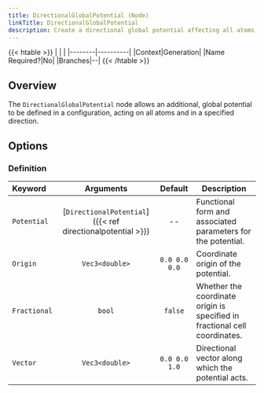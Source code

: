 ```yaml
---
title: DirectionalGlobalPotential (Node)
linkTitle: DirectionalGlobalPotential
description: Create a directional global potential affecting all atoms
---
```


{{< htable >}}
| | |
|--------|----------|
|Context|Generation|
|Name Required?|No|
|Branches|--|
{{< /htable >}}

## Overview

The `DirectionalGlobalPotential` node allows an additional, global potential to be defined in a configuration, acting on all atoms and in a specified direction.

## Options

### Definition

|Keyword|Arguments|Default|Description|
|:------|:--:|:-----:|-----------|
|`Potential`|[`DirectionalPotential`]({{< ref directionalpotential >}})|--|Functional form and associated parameters for the potential.|
|`Origin`|`Vec3<double>`|`0.0 0.0 0.0`|Coordinate origin of the potential.|
|`Fractional`|`bool`|`false`|Whether the coordinate origin is specified in fractional cell coordinates.|
|`Vector`|`Vec3<double>`|`0.0 0.0 1.0`|Directional vector along which the potential acts.|
